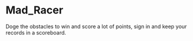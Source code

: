 # Mad_Racer
 Doge the obstacles to win and score a lot of points, sign in and keep your records in a scoreboard.
